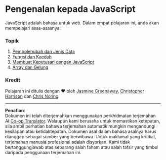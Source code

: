 <!--
CO_OP_TRANSLATOR_METADATA:
{
  "original_hash": "cc9e70a2f096c67389c8acff1521fc27",
  "translation_date": "2025-08-27T22:45:09+00:00",
  "source_file": "2-js-basics/README.md",
  "language_code": "ms"
}
-->
# Pengenalan kepada JavaScript

JavaScript adalah bahasa untuk web. Dalam empat pelajaran ini, anda akan mempelajari asas-asasnya.

### Topik

1. [Pembolehubah dan Jenis Data](1-data-types/README.md)
2. [Fungsi dan Kaedah](2-functions-methods/README.md)
3. [Membuat Keputusan dengan JavaScript](3-making-decisions/README.md)
4. [Array dan Gelung](4-arrays-loops/README.md)

### Kredit

Pelajaran ini ditulis dengan ♥️ oleh [Jasmine Greenaway](https://twitter.com/paladique), [Christopher Harrison](https://twitter.com/geektrainer) dan [Chris Noring](https://twitter.com/chris_noring)

---

**Penafian**:  
Dokumen ini telah diterjemahkan menggunakan perkhidmatan terjemahan AI [Co-op Translator](https://github.com/Azure/co-op-translator). Walaupun kami berusaha untuk memastikan ketepatan, sila ambil perhatian bahawa terjemahan automatik mungkin mengandungi kesilapan atau ketidaktepatan. Dokumen asal dalam bahasa asalnya harus dianggap sebagai sumber yang berwibawa. Untuk maklumat yang kritikal, terjemahan manusia profesional adalah disyorkan. Kami tidak bertanggungjawab atas sebarang salah faham atau salah tafsir yang timbul daripada penggunaan terjemahan ini.